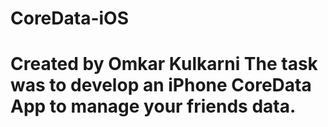 # CoreData-iOS
# Created by Omkar Kulkarni    The task was to develop an iPhone CoreData App to manage your friends data. 

